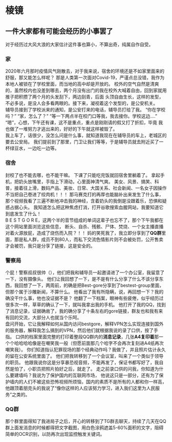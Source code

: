 # 棱镜

## 一件大家都有可能会经历的小事罢了
对于经历过大风大浪的大家估计这件事也算小，不算出奇，纯属自作自受。  

### 家

2020年六月那时疫情风气刚散去，对于我来说，宿舍的环境还是不如家里面来的舒服，那又能怎么样呢？
那是人类第一次面对Covid-19，严谨点总没错，我作为本地人被锁在了学校里面，而当地的高中却是开放的。
校外的空气自然是清爽的，虽然校内也没差到哪去，两个月没有出门的我在校外大喊着自由，回到家就用推子把积攒了两个月的头发刮下，两边刮青，后面 头顶自由生长，这样的发型，不必多说，是没人会多看两眼的。接下来，凝视着这个发型的，是公安机关。  
辅导员接到了学校派来的通知，是公安打来的电话，辅导员打给了我。
“你在学校吗？” “家，怎么了？” “等一下两点半在校门口等我，我去接你。学校这边....”
“嗯”，心想，下午还有课，这不是重点，重点是刚刚请的假又打了折扣，毕竟 我也做了一堆努力才逃出来的，好好的下午就这样被毁了。  
我上车了，话很少，没怎么问是什么事，就知道我现在在辅导员的车上，老城区的要去公安局。
我们提前到了那里，门卫让我们等等，于是辅导员就去附近买了一杯绿豆水，一边吃一边等。

### 宿舍

封校了也不能去哪，也不能干嘛。
下课了只能吃完饭就回宿舍里躺着了。
拿起手机，把奶头放嘴里，手指上下滑动，心里面神清气爽。
美女、风景、搞笑、科普，接着往上滑，数码产品、美妆、日常、大国关系、社会新闻、一名女子因操作不当把自己卷进了绞肉机！！！
那马赛克打的再厚也能脑补出来发生了什么事，那个视频我看了三遍不断地冲击我的神经，含着奶头的我倒是没跟着乐，恐惧和疑惑占据心头。
我知道怎么把这种焦虑打消，打开谷歌搜索血腥网站，我要知道它到底发生了什么！  
B E S T G O R E，这两个半的音节组成的单词这辈子也忘不了，那个下午我都在这个网站里面浏览这些信息，
断头、自杀、残骸、尸体、焚烧、一个女主播直播对着火源放屁，造成了烧伤而入院？！！
妈的笑死我了，我立即分享到了**QQ群**里面，那是私人群，成员不到80人，而私下交流色情影片则不会被处罚，公开售卖才会被罚，我只是分享了链接，这是安全的。

### 警察局

个屁！警察叔叔很帅（），他们把我和辅导员一起邀请进了一个办公室，我留意了一下，没有摄像头。
他们让我回想了一下，是不是有什么分享了什么不该分享东西，我回想了一下，两周前，的确是把Best-gore分享到了bestest-group里面，但那个属于沙雕新闻，不算什么。
他看出了我有所隐瞒，说，再回想一下？我的确没干什么事，他也没证据不是？
他翻了一下档案，眼神有些疲倦，似乎经历过很多次一样，草草的确认了一下，就叫我拿出我的手机。
他打开了我的QQ，找到了消息记录，证据确凿了，我的确分享了十条左右的gore链接，群友也和我有来有回的交流，大部分人也就当个乐呵。   
盘问开始，它让我解释如何从国内访问bestgore，解释VPN怎么实现连接到国外的服务器，解释我怎么搞到的VPN，然后他们就根据我说的录了口供，按了手指。
口供的档案里面完整的打印着整段QQ群内的**消息记录**，几张**A4复印着**那一个个哈哈哈哈像是在嘲笑我一般（但愿前面那几个哈字不会再次复刻进A4纸再次嘲笑我）。
你们知道指认犯罪现场的那个经典动作吗？我做了，并且照片估计永久的留在公安系统里面了。
他们把我转移到了一个会议室，叫来了一个类似于领导的职员。
他跟我说你这是分享暴恐视音频，不能再发了，保证书都写好了，我自然是怕了，小职员把照片拍好之后，就走了。
走之前录口供的问我，你知道为什么要建墙吗？我说为了保护国内的互联网市场，
他说这只是一部分，还有为了保护墙内的人们不被这些恐怖视频所烦恼，国内的素质不是所有的人都和你一样高，
他跟顶着朋克头的我说了“像你这样的人应该努力学习，进入我们这里为人民服务”之类的。

### QQ群

那个群里面得知了我进局子之后，开心的转移到了TG群去聊天，持续了几天在QQ群上面发消息的时候都得把文字截图，用白色涂鸦遮盖5-60%面积的文字，阻碍简单的OCR识别，以防再次出现监控触发关键词。
